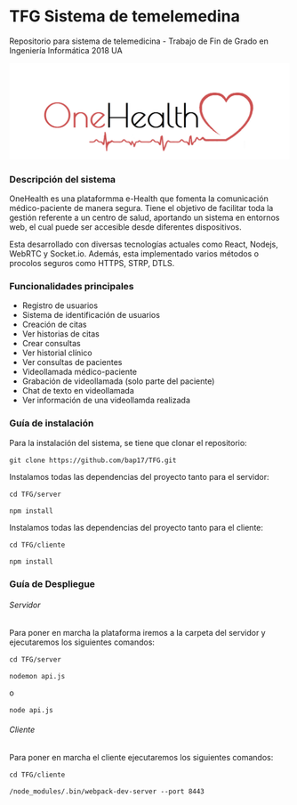 # TFG Sistema de temelemedina
Repositorio para sistema de telemedicina - Trabajo de Fin de Grado en Ingeniería Informática 2018 UA

![Alt text](logo.png?raw=true "Logo")

### Descripción del sistema

OneHealth es una plataformma e-Health que fomenta la comunicación médico-paciente de manera segura. Tiene el objetivo de facilitar toda la gestión referente a un centro de salud, aportando un sistema en entornos web, el cual puede ser accesible desde diferentes dispositivos.

Esta desarrollado con diversas tecnologías actuales como React, Nodejs, WebRTC y Socket.io. Además, esta implementado varios métodos o procolos seguros como HTTPS, STRP, DTLS.

### Funcionalidades principales
- Registro de usuarios
- Sistema de identificación de usuarios
- Creación de citas
- Ver historias de citas
- Crear consultas
- Ver historial clínico
- Ver consultas de pacientes
- Videollamada médico-paciente
- Grabación de videollamada (solo parte del paciente)
- Chat de texto en videollamada
- Ver información de una videollamda realizada


### Guía de instalación

Para la instalación del sistema, se tiene que clonar el repositorio:
```
git clone https://github.com/bap17/TFG.git
```
Instalamos todas las dependencias del proyecto tanto para el servidor:
```
cd TFG/server
```
```
npm install
```
Instalamos todas las dependencias del proyecto tanto para el cliente:
```
cd TFG/cliente
```
```
npm install
```
### Guía de Despliegue
###### Servidor

Para poner en marcha la plataforma iremos a la carpeta del servidor y ejecutaremos los siguientes comandos:
```
cd TFG/server
```
```
nodemon api.js
```
o 
```
node api.js
```

###### Cliente
Para poner en marcha el cliente ejecutaremos los siguientes comandos:

```
cd TFG/cliente
```

```
/node_modules/.bin/webpack-dev-server --port 8443
```




